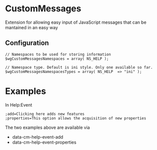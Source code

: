 # CustomMessages

Extension for allowing easy input of JavaScript messages that can be mantained in an easy way


## Configuration

    // Namespaces to be used for storing information
    $wgCustomMessagesNamespaces = array( NS_HELP );

    // Namespace type. Default is ini style. Only one available so far.
    $wgCustomMessagesNamespacesTypes = array( NS_HELP  => "ini" );

# Examples 

In Help:Event

    ;add=Clicking here adds new features
    ;properties=This option allows the acquisition of new properties

The two examples above are available via

* data-cm-help-event-add
* data-cm-help-event-properties






